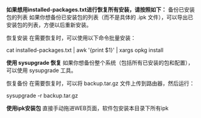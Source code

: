**如果想用installed-packages.txt进行恢复所有安装，请按照如下：**
备份已安装包的列表
如果你想备份已安装包的列表（而不是具体的 .ipk 文件），可以导出已安装包的列表，方便以后重新安装。

恢复安装
在需要恢复时，可以使用以下命令批量安装：

cat installed-packages.txt | awk '{print $1}' | xargs opkg install


**使用 sysupgrade 恢复**
如果你想备份整个系统（包括所有已安装的包和配置），可以使用 sysupgrade 工具。

恢复备份
在需要恢复时，可以将 backup.tar.gz 文件上传到路由器，然后运行：

sysupgrade -r backup.tar.gz

**使用ipk安装包**
直接手动拖进WEB页面，软件包安装本目录下所有ipk
